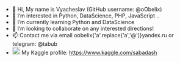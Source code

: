 - 👋 Hi, My name is Vyacheslav (GitHub username: @oObelix)
- 👀 I’m interested in Python, DataScience, PHP, JavaScript ..
- 🌱 I’m currently learning Python and DataScience
- 💞️ I’m looking to collaborate on any interested directions!
- 📫 Contact me via email oobelix{'a'.replace('a','@')}yandex.ru or telegram: @tabub
- <img src="https://www.kaggle.com/static/images/site-logo.png" alt="Kaggle logo" height="20"> My Kaggle profile: https://www.kaggle.com/sabadash

<!---
oObelix/oObelix is a ✨ special ✨ repository because its `README.md` (this file) appears on your GitHub profile.
You can click the Preview link to take a look at your changes.
--->
